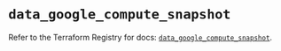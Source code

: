# `data_google_compute_snapshot`

Refer to the Terraform Registry for docs: [`data_google_compute_snapshot`](https://registry.terraform.io/providers/hashicorp/google/6.9.0/docs/data-sources/compute_snapshot).
